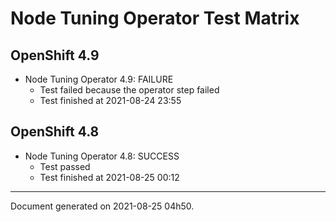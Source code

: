 
Node Tuning Operator Test Matrix
================================

OpenShift 4.9
-------------


* Node Tuning Operator 4.9: FAILURE
  - Test failed because the operator step failed
  - Test finished at 2021-08-24 23:55

OpenShift 4.8
-------------


* Node Tuning Operator 4.8: SUCCESS
  - Test passed
  - Test finished at 2021-08-25 00:12


---
Document generated on 2021-08-25 04h50.
